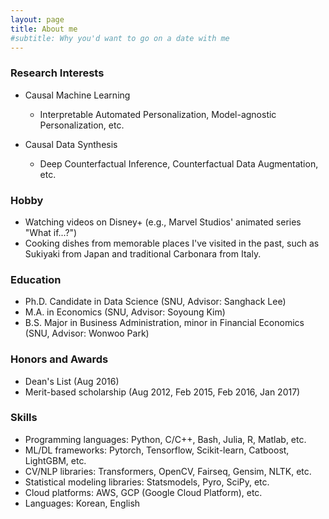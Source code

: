 ```yaml
---
layout: page
title: About me
#subtitle: Why you'd want to go on a date with me
---
```



### Research Interests
- Causal Machine Learning
  - Interpretable Automated Personalization, Model-agnostic Personalization, etc.

- Causal Data Synthesis
  - Deep Counterfactual Inference, Counterfactual Data Augmentation, etc.  


### Hobby
- Watching videos on Disney+ (e.g., Marvel Studios' animated series "What if...?")
- Cooking dishes from memorable places I've visited in the past, such as Sukiyaki from Japan and traditional Carbonara from Italy. 


### Education
- Ph.D. Candidate in Data Science (SNU, Advisor: Sanghack Lee)
- M.A. in Economics (SNU, Advisor: Soyoung Kim)
- B.S. Major in Business Administration, minor in Financial Economics (SNU, Advisor: Wonwoo Park)

### Honors and Awards
- Dean's List (Aug 2016)
- Merit-based scholarship (Aug 2012, Feb 2015, Feb 2016, Jan 2017)


### Skills
- Programming languages: Python, C/C++, Bash, Julia, R, Matlab, etc.
- ML/DL frameworks: Pytorch, Tensorflow, Scikit-learn, Catboost, LightGBM, etc.
- CV/NLP libraries: Transformers, OpenCV, Fairseq, Gensim, NLTK, etc.
- Statistical modeling libraries: Statsmodels, Pyro, SciPy, etc.  
- Cloud platforms: AWS, GCP (Google Cloud Platform), etc.
- Languages: Korean, English

